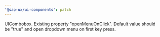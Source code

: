 ```yaml
---
'@sap-ux/ui-components': patch
---
```


UICombobox. Existing property "openMenuOnClick". Default value should be "true" and open dropdown menu on first key press.
